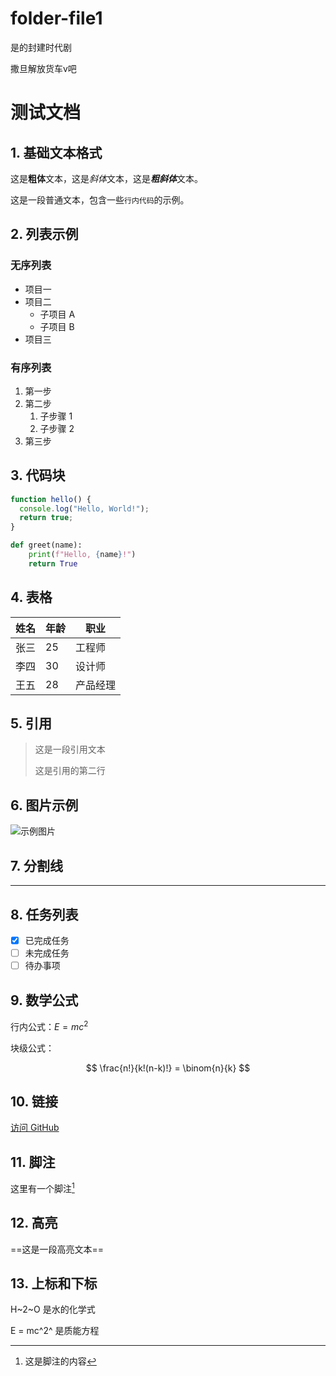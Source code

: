 # folder-file1

是的封建时代剧

撒旦解放货车v吧

# 测试文档

## 1. 基础文本格式

这是**粗体**文本，这是*斜体*文本，这是***粗斜体***文本。

这是一段普通文本，包含一些`行内代码`的示例。

## 2. 列表示例

### 无序列表
- 项目一
- 项目二
  - 子项目 A
  - 子项目 B
- 项目三

### 有序列表
1. 第一步
2. 第二步
   1. 子步骤 1
   2. 子步骤 2
3. 第三步

## 3. 代码块

```javascript
function hello() {
  console.log("Hello, World!");
  return true;
}
```

```python
def greet(name):
    print(f"Hello, {name}!")
    return True
```

## 4. 表格

| 姓名 | 年龄 | 职业 |
|------|------|------|
| 张三 | 25   | 工程师 |
| 李四 | 30   | 设计师 |
| 王五 | 28   | 产品经理 |

## 5. 引用

> 这是一段引用文本
> 
> 这是引用的第二行

## 6. 图片示例

![示例图片](https://picsum.photos/400/300)

## 7. 分割线

---

## 8. 任务列表

- [x] 已完成任务
- [ ] 未完成任务
- [ ] 待办事项

## 9. 数学公式

行内公式：$E = mc^2$

块级公式：

$$
\frac{n!}{k!(n-k)!} = \binom{n}{k}
$$

## 10. 链接

[访问 GitHub](https://github.com)

## 11. 脚注

这里有一个脚注[^1]

[^1]: 这是脚注的内容

## 12. 高亮

==这是一段高亮文本==

## 13. 上标和下标

H~2~O 是水的化学式

E = mc^2^ 是质能方程